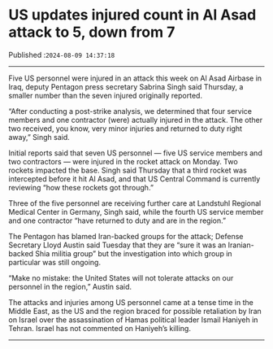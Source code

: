 # US updates injured count in Al Asad attack to 5, down from 7

Published :`2024-08-09 14:37:18`

---

Five US personnel were injured in an attack this week on Al Asad Airbase in Iraq, deputy Pentagon press secretary Sabrina Singh said Thursday, a smaller number than the seven injured originally reported.

“After conducting a post-strike analysis, we determined that four service members and one contractor (were) actually injured in the attack. The other two received, you know, very minor injuries and returned to duty right away,” Singh said.

Initial reports said that seven US personnel — five US service members and two contractors — were injured in the rocket attack on Monday. Two rockets impacted the base. Singh said Thursday that a third rocket was intercepted before it hit Al Asad, and that US Central Command is currently reviewing “how these rockets got through.”

Three of the five personnel are receiving further care at Landstuhl Regional Medical Center in Germany, Singh said, while the fourth US service member and one contractor “have returned to duty and are in the region.”

The Pentagon has blamed Iran-backed groups for the attack; Defense Secretary Lloyd Austin said Tuesday that they are “sure it was an Iranian-backed Shia militia group” but the investigation into which group in particular was still ongoing.

“Make no mistake: the United States will not tolerate attacks on our personnel in the region,” Austin said.

The attacks and injuries among US personnel came at a tense time in the Middle East, as the US and the region braced for possible retaliation by Iran on Israel over the assassination of Hamas political leader Ismail Haniyeh in Tehran. Israel has not commented on Haniyeh’s killing.

---

